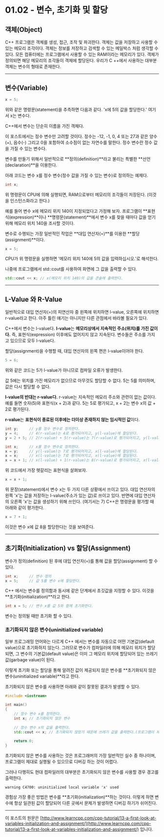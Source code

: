 # 01.02 - 변수, 초기화 및 할당

## 객체(Object)

C++ 프로그램은 객체를 생성, 접근, 조작 및 파괴한다. 객체는 값을 저장하고 사용할 수 있는 메모리 조각이다. 객체는 정보를 저장하고 검색할 수 있는 메일박스 처럼 생각할 수 있다. 모든 컴퓨터에는 프로그램에서 사용할 수 있는 RAM이라는 메모리가 있다. 객체가 정의되면 해당 메모리의 조각들이 객체에 할당된다. 우리가 C ++에서 사용하는 대부분 객체는 변수의 형태로 존재한다.

---

## 변수(Variable)

```cpp
x = 5;
```

위와 같은 명령문(statement)을 추측하면 다음과 같다. 'x에 5의 값을 할당한다.' 여기서 x는 변수다.

C++에서 변수는 단순히 이름을 가진 객체다.

이 포스트에서는 정수 변수만 고려할 것이다. 정수는 -12, -1, 0, 4 또는 27과 같은 양수(+), 음수(-) 그리고 0을 포함하여 소수점이 없는 자연수를 말한다. 정수 변수란 정수 값을 가질 수 있는 변수다.

변수를 만들기 위해서 일반적으로 **정의(definition)**라고 불리는 특별한 **선언(declaration)**을 이용한다.

아래 코드는 변수 x를 정수 변수(정수 값을 가질 수 있는 변수)로 정의하는 예제다.

```cpp
int x;
```

위 명령문이 CPU에 의해 실행되면, RAM으로부터 메모리의 조각들이 저장된다. (이것을 인스턴스화라고 한다.)

예를 들어 변수 x에 메모리 위치 140이 지정되었다고 가정해 보자. 프로그램이 **표현식(expression)**이나 **명령문(statement)**에서 변수 x를 찾을 때마다 값을 얻기 위해 메모리 위치 140을 조사할 것이다.

변수로 수행되는 가장 일반적인 작업은 **대입 연산자(=)**를 이용한 **할당(assignment)**이다.

```cpp
x = 5;
```

CPU가 위 명령문을 실행하면 '메모리 위치 140에 5의 값을 입력하십시오.'로 해석한다.

나중에 프로그램에서 std::cout를 사용하여 화면에 그 값을 출력할 수 있다.

```cpp
std::cout << x; // x(메모리 위치 140)의 값을 콘솔에 출력한다.
```

---



## L-Value 와 R-Value

일반적으로 대입 연산자(=)의 피연산자 중 왼쪽에 위치하면 l-value, 오른쪽에 위치하면 r-value라고 한다. 아주 틀린 얘기는 아니지만 다른 관점에서 바라볼 필요가 있다.

C++에서 변수는 l-value다. **l-value**는 **메모리상에서 지속적인 주소(위치)를 가진 값이다.** 즉, 표현식(expression) 이후에도 없어지지 않고 지속된다. 변수들은 주소를 가지고 있으므로 모두 l-value다.

할당(assignment)을 수행할 때, 대입 연산자의 왼쪽 편은 l-value이어야 한다.

```cpp
5 = 6;
```

위와 같은 코드는 5가 l-value가 아니므로 컴파일 오류가 발생한다.

값 5에는 위치를 가진 메모리가 없으므로 아무것도 할당할 수 없다. 5는 5를 의미하며, 값은 다시 할당할 수 없다.

**l-value의 반대는 r-value다.** r-value는 지속적인 메모리 주소와 관련이 없는 값이다. 예를 들면 숫자(5)와 표현식(x + 2)과 같다. 5는 5로 평가되고, x + 2는 변수 x의 값 + 2로 평가된다.

**r-value**는 **표현식이 종료된 이후에는 더이상 존재하지 않는 임시적인 값**이다.

```cpp
int y;     // y를 정수 변수로 정의한다.
y = 4;     // 4(r-value)는 4로 평가되어지고, y(l-value)에 할당된다.
y = 2 + 5; // 2(r-value) + 5(r-value)는 7(r-value)로 평가되어지고, y(l-value)에 할당된다.

int x;     // x를 정수 변수로 정의한다.
x = y;     // y(l-value)는 7로 평가되어지고, x(l-value)에 할당된다.
x = x;     // x(l-value)는 7로 평가되어지고, x(l-value)에 할당된다.
x = x + 1; // x(l-value) + 1(r-value)는 8(r-value)로 평가되어지고, x(l-value)에 할당된다.
```

위 코드에서 가장 헷갈리는 표현식을 살펴보자.

```cpp
x = x + 1;
```

위 문장(statement)에서 변수 x는 두 가지 다른 상황에서 쓰이고 있다. 대입 연산자의 왼쪽 'x'는 값을 저장하는 l-value(주소가 있는 값)로 쓰이고 있다. 반면에 대입 연산자의 오른쪽 'x'는 값을 생성하기 위해 쓰인다. (여기서는 7) C++은 명령문을 평가할 때 아래와 같이 평가한다.

```cpp
x = 7 + 1;
```

이것은 변수 x에 값 8을 할당한다는 것을 보여준다.

---

## 초기화(Initialization) vs 할당(Assignment)

변수가 정의(definition) 된 후에 대입 연산자(=)를 통해 값을 할당(assignment) 할 수 있다.

```cpp
int x;     // 변수 정의
x = 5;     // 값 5를 변수 x에 할당한다. 
```

C++ 에서는 변수를 정의함과 동시에 같은 단계에서 초깃값을 지정할 수 있다. 이것을 **초기화(initialization)**라고 한다.

```cpp
int x = 5; // 변수 x를 값 5와 함께 초기화한다.
```

변수는 정의될 때만 초기화 할 수 있다.

### 초기화되지 않은 변수(uninitialized variable)

일부 프로그래밍 언어와는 다르게 C++ 에서는 변수를 자동으로 어떤 기본값(default value)으로 초기화하지 않는다. 그러므로 변수가 컴파일러에 의해 메모리 위치가 할당되면, 그 변수의 기본값(default value)은 이미 그 메모리 위치에 할당되어 있는 쓰레기 값(garbage value)이 된다. 

이렇게 초기화 또는 할당을 통해 알려진 값이 제공되지 않은 변수를 **초기화되지 않은 변수(uninitialized variable)**라고 한다.

초기화되지 않은 변수를 사용하면 아래와 같이 잘못된 결과가 발생할 수 있다.

```cpp
#include <iostream>
 
int main()
{
    // 정수 변수 x를 정의한다.
    int x; // 초기화되지 않은 변수
    
    // 정수 변수 x의 값을 출력한다.
    std::cout << x; // 초기화되지 않았기 때문에 쓰레기 값을 출력한다.(프로그램이 제대로 실행된다.)
 
    return 0;
}
```

초기화되지 않은 변수를 사용하는 것은 프로그래머의 가장 일반적인 실수 중 하나이며, 프로그램이 제대로 실행될 수 있으므로 디버깅 하는 것이 어렵다.

그러나 다행히도 현대 컴파일러의 대부분은 초기화되지 않은 변수를 사용할 경우 경고를 출력한다.

```
warning C4700: uninitialized local variable 'x' used 
```

경험상 가장 좋은 방법은 변수를 **초기화(initialization)**하는 것이다. 이렇게 하면 변수에 항상 일관된 값이 할당되어 다른 곳에서 문제가 발생하면 디버깅 하기가 쉬어진다.

---

이 포스트의 원문은 [http://www.learncpp.com/cpp-tutorial/13-a-first-look-at-variables-initialization-and-assignment/](http://www.learncpp.com/cpp-tutorial/13-a-first-look-at-variables-initialization-and-assignment/) 입니다.